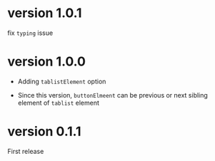 # version 1.0.1

fix `typing` issue

# version 1.0.0

- Adding `tablistElement` option

- Since this version, `buttonElmeent` can be previous or next sibling element of `tablist` element

# version 0.1.1

First release
